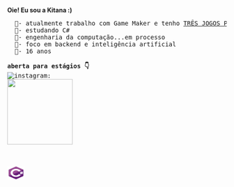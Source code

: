 <b>Oie! Eu sou a Kitana :)</b>
<pre>
  📁- atualmente trabalho com Game Maker e tenho <a href="https://gx.games/pt-br/studios/9d87140c-cc16-419b-a7f7-39afc15e436e/">TRÊS JOGOS PUBLICADOS!!</a>
  📖- estudando C# 
  📕- engenharia da computação...em processo
  🌱- foco em backend e inteligência artificial
  🎂- 16 anos
  
<b>aberta para estágios 👇</b>
<img align="left-center" alt="instagram" height="20" width="20" src="https://github.com/kitanawins007/kitanawins007/assets/126107488/72fc443a-d7c9-4a1d-b293-8ddf649af758">: 
<img align="left-center" height="150" width="150" src="https://media.giphy.com/media/v1.Y2lkPTc5MGI3NjExMDh2a2Z6ZDV5YWxodWw1cmNtZmJkZWU1NGg1YWxlaXcxcGI0YXIzdCZlcD12MV9pbnRlcm5hbF9naWZfYnlfaWQmY3Q9Zw/ZcqzJXkIs9AHvaeICK/giphy.gif">

</pre>


<div style="display: inline_block"><br>
  <img align="center" alt="Bia-Csharp" height="30" width="40" src="https://raw.githubusercontent.com/devicons/devicon/master/icons/csharp/csharp-original.svg">
    
</div>

